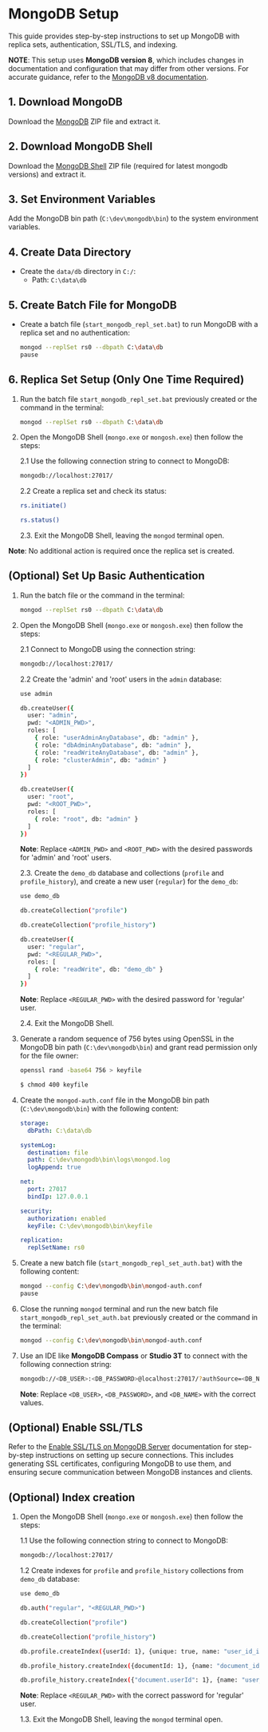 # MongoDB Setup

This guide provides step-by-step instructions to set up MongoDB with replica sets, authentication, SSL/TLS, and indexing.

**NOTE**: This setup uses **MongoDB version 8**, which includes changes in documentation and configuration that may differ from other versions. For accurate guidance, refer to the [MongoDB v8 documentation](https://www.mongodb.com/docs/manual/).

## 1. Download MongoDB

Download the [MongoDB](https://www.mongodb.com/try/download/community) ZIP file and extract it.

## 2. Download MongoDB Shell

Download the [MongoDB Shell](https://www.mongodb.com/try/download/shell) ZIP file (required for latest mongodb versions) and extract it.

## 3. Set Environment Variables

Add the MongoDB bin path (`C:\dev\mongodb\bin`) to the system environment variables.

## 4. Create Data Directory

- Create the `data/db` directory in `C:/`:
  - Path: `C:\data\db`

## 5. Create Batch File for MongoDB

- Create a batch file (`start_mongodb_repl_set.bat`) to run MongoDB with a replica set and no authentication:
  ```bash
  mongod --replSet rs0 --dbpath C:\data\db
  pause
  ```

## 6. Replica Set Setup (Only One Time Required)

1.  Run the batch file `start_mongodb_repl_set.bat` previously created or the command in the terminal:
    ```bash
    mongod --replSet rs0 --dbpath C:\data\db
    ```
2.  Open the MongoDB Shell (`mongo.exe` or `mongosh.exe`) then follow the steps:

    2.1 Use the following connection string to connect to MongoDB:

    ```bash
    mongodb://localhost:27017/
    ```

    2.2 Create a replica set and check its status:

    ```bash
    rs.initiate()

    rs.status()
    ```

    2.3. Exit the MongoDB Shell, leaving the `mongod` terminal open.

**Note**: No additional action is required once the replica set is created.

## (Optional) Set Up Basic Authentication

1. Run the batch file or the command in the terminal:
   ```bash
   mongod --replSet rs0 --dbpath C:\data\db
   ```
2. Open the MongoDB Shell (`mongo.exe` or `mongosh.exe`) then follow the steps:

   2.1 Connect to MongoDB using the connection string:

   ```bash
   mongodb://localhost:27017/
   ```

   2.2 Create the 'admin' and 'root' users in the `admin` database:

   ```bash
   use admin

   db.createUser({
     user: "admin",
     pwd: "<ADMIN_PWD>",
     roles: [
       { role: "userAdminAnyDatabase", db: "admin" },
       { role: "dbAdminAnyDatabase", db: "admin" },
       { role: "readWriteAnyDatabase", db: "admin" },
       { role: "clusterAdmin", db: "admin" }
     ]
   })

   db.createUser({
     user: "root",
     pwd: "<ROOT_PWD>",
     roles: [
       { role: "root", db: "admin" }
     ]
   })
   ```

   **Note**: Replace `<ADMIN_PWD>` and `<ROOT_PWD>` with the desired passwords for 'admin' and 'root' users.

   2.3. Create the `demo_db` database and collections (`profile` and `profile_history`), and create a new user (`regular`) for the `demo_db`:

   ```bash
   use demo_db

   db.createCollection("profile")

   db.createCollection("profile_history")

   db.createUser({
     user: "regular",
     pwd: "<REGULAR_PWD>",
     roles: [
       { role: "readWrite", db: "demo_db" }
     ]
   })
   ```

   **Note**: Replace `<REGULAR_PWD>` with the desired password for 'regular' user.

   2.4. Exit the MongoDB Shell.

3. Generate a random sequence of 756 bytes using OpenSSL in the MongoDB bin path (`C:\dev\mongodb\bin`) and grant read permission only for the file owner:

   ```bash
   openssl rand -base64 756 > keyfile

   $ chmod 400 keyfile
   ```

4. Create the `mongod-auth.conf` file in the MongoDB bin path (`C:\dev\mongodb\bin`) with the following content:

   ```yaml
   storage:
     dbPath: C:\data\db

   systemLog:
     destination: file
     path: C:\dev\mongodb\bin\logs\mongod.log
     logAppend: true

   net:
     port: 27017
     bindIp: 127.0.0.1

   security:
     authorization: enabled
     keyFile: C:\dev\mongodb\bin\keyfile

   replication:
     replSetName: rs0
   ```

5. Create a new batch file (`start_mongodb_repl_set_auth.bat`) with the following content:

   ```bash
   mongod --config C:\dev\mongodb\bin\mongod-auth.conf
   pause
   ```

6. Close the running `mongod` terminal and run the new batch file `start_mongodb_repl_set_auth.bat` previously created or the command in the terminal:

   ```bash
   mongod --config C:\dev\mongodb\bin\mongod-auth.conf
   ```

7. Use an IDE like **MongoDB Compass** or **Studio 3T** to connect with the following connection string:

   ```bash
   mongodb://<DB_USER>:<DB_PASSWORD>@localhost:27017/?authSource=<DB_NAME>&replicaSet=rs0
   ```

   **Note**: Replace `<DB_USER>`, `<DB_PASSWORD>`, and `<DB_NAME>` with the correct values.

## (Optional) Enable SSL/TLS

Refer to the [Enable SSL/TLS on MongoDB Server](https://github.com/erebelo/spring-mongodb-demo/blob/main/docs/ssl-tls-setup.md) documentation for step-by-step instructions on setting up secure connections. This includes generating SSL certificates, configuring MongoDB to use them, and ensuring secure communication between MongoDB instances and clients.

## (Optional) Index creation

1.  Open the MongoDB Shell (`mongo.exe` or `mongosh.exe`) then follow the steps:

    1.1 Use the following connection string to connect to MongoDB:

    ```bash
    mongodb://localhost:27017/
    ```

    1.2 Create indexes for `profile` and `profile_history` collections from `demo_db` database:

    ```bash
    use demo_db

    db.auth("regular", "<REGULAR_PWD>")

    db.createCollection("profile")

    db.createCollection("profile_history")

    db.profile.createIndex({userId: 1}, {unique: true, name: "user_id_index"})

    db.profile_history.createIndex({documentId: 1}, {name: "document_id_index"})

    db.profile_history.createIndex({"document.userId": 1}, {name: "user_id_index"})
    ```

    **Note**: Replace `<REGULAR_PWD>` with the correct password for 'regular' user.

    1.3. Exit the MongoDB Shell, leaving the `mongod` terminal open.
